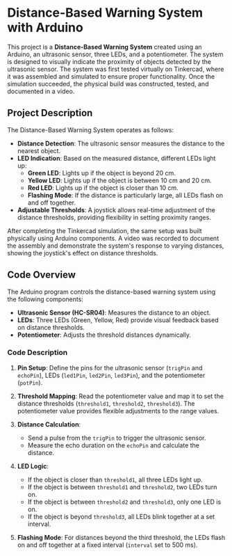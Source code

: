 # Distance-Based Warning System with Arduino

This project is a **Distance-Based Warning System** created using an Arduino, an ultrasonic sensor, three LEDs, and a potentiometer. The system is designed to visually indicate the proximity of objects detected by the ultrasonic sensor. The system was first tested virtually on Tinkercad, where it was assembled and simulated to ensure proper functionality. Once the simulation succeeded, the physical build was constructed, tested, and documented in a video.

## Project Description

The Distance-Based Warning System operates as follows:
- **Distance Detection**: The ultrasonic sensor measures the distance to the nearest object.
- **LED Indication**: Based on the measured distance, different LEDs light up:
  - **Green LED**: Lights up if the object is beyond 20 cm.
  - **Yellow LED**: Lights up if the object is between 10 cm and 20 cm.
  - **Red LED**: Lights up if the object is closer than 10 cm.
  - **Flashing Mode**: If the distance is particularly large, all LEDs flash on and off together.
- **Adjustable Thresholds**: A joystick allows real-time adjustment of the distance thresholds, providing flexibility in setting proximity ranges.

After completing the Tinkercad simulation, the same setup was built physically using Arduino components. A video was recorded to document the assembly and demonstrate the system's response to varying distances, showing the joystick's effect on distance thresholds.

## Code Overview

The Arduino program controls the distance-based warning system using the following components:
- **Ultrasonic Sensor (HC-SR04)**: Measures the distance to an object.
- **LEDs**: Three LEDs (Green, Yellow, Red) provide visual feedback based on distance thresholds.
- **Potentiometer**: Adjusts the threshold distances dynamically.

### Code Description

1. **Pin Setup**: Define the pins for the ultrasonic sensor (`trigPin` and `echoPin`), LEDs (`led1Pin`, `led2Pin`, `led3Pin`), and the potentiometer (`potPin`).
  
2. **Threshold Mapping**: Read the potentiometer value and map it to set the distance thresholds (`threshold1`, `threshold2`, `threshold3`). The potentiometer value provides flexible adjustments to the range values.
  
3. **Distance Calculation**:
   - Send a pulse from the `trigPin` to trigger the ultrasonic sensor.
   - Measure the echo duration on the `echoPin` and calculate the distance.

4. **LED Logic**:
   - If the object is closer than `threshold1`, all three LEDs light up.
   - If the object is between `threshold1` and `threshold2`, two LEDs turn on.
   - If the object is between `threshold2` and `threshold3`, only one LED is on.
   - If the object is beyond `threshold3`, all LEDs blink together at a set interval.

5. **Flashing Mode**: For distances beyond the third threshold, the LEDs flash on and off together at a fixed interval (`interval` set to 500 ms).
